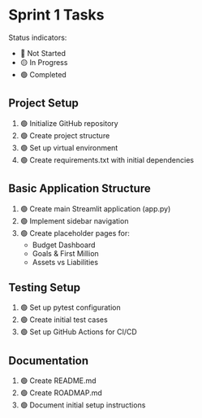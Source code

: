 # Sprint 1 Tasks

Status indicators:
- 🔴 Not Started
- 🟡 In Progress
- 🟢 Completed

## Project Setup
1. 🟢 Initialize GitHub repository
2. 🟢 Create project structure
3. 🟢 Set up virtual environment
4. 🟢 Create requirements.txt with initial dependencies

## Basic Application Structure
1. 🟢 Create main Streamlit application (app.py)
2. 🟢 Implement sidebar navigation
3. 🟢 Create placeholder pages for:
   - Budget Dashboard
   - Goals & First Million
   - Assets vs Liabilities

## Testing Setup
1. 🟢 Set up pytest configuration
2. 🟢 Create initial test cases
3. 🟢 Set up GitHub Actions for CI/CD

## Documentation
1. 🟢 Create README.md
2. 🟢 Create ROADMAP.md
3. 🟢 Document initial setup instructions 
